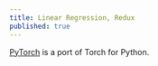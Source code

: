 ```yaml
---
title: Linear Regression, Redux
published: true
---
```


[PyTorch](www.pytorch.org) is a port of Torch for Python.

